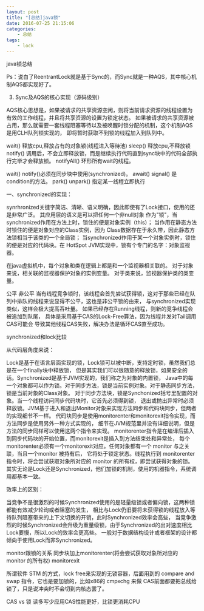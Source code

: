 ```yaml
---
layout: post
title: "[总结]java锁"
date: 2016-07-25 21:15:06 
categories: 
    - 总结
tags:
    - lock
---
```


java锁总结

<!--more-->

Ps：说白了ReentrantLock就是基于Sync的，而Sync就是一种AQS，其中核心机制AQS都实现好了。

3.    Sync及AQS的核心实现（源码级别）

AQS核心思想是，如果被请求的共享资源空闲，则将当前请求资源的线程设置为有效的工作线程，并且将共享资源的设置为锁定状态。
如果被请求的共享资源被占用，那么就需要一套线程阻塞等待以及被唤醒时锁分配的机制，这个机制AQS是用CLH队列锁实现的，
即将暂时获取不到锁的线程加入到队列中。



wait()  释放cpu,释放占有的对象锁(线程进入等待池)
sleep() 释放cpu,不释放锁
notify() 调用后，不会立即释放锁，而是继续执行代码直到sync块中的代码全部执行完毕才会释放锁。
notifyAll() 环形所有wait的线程。

wait() notify()必须在同步块中使用(synchronized)。
await() signal() 是condition的方法。
park() unpark() 指定某一线程立即执行

一、synchronized的实现：

synrhronized关键字简洁、清晰、语义明确，因此即使有了Lock接口，使用的还是非常广泛。
其应用层的语义是可以把任何一个非null对象 作为"锁"，当synchronized作用在方法上时，锁住的便是对象实例（this）；
当作用在静态方法时锁住的便是对象对应的Class实例，因为 Class数据存在于永久带，因此静态方法锁相当于该类的一个全局锁；
当synchronized作用于某一个对象实例时，锁住的便是对应的代码块。在 HotSpot JVM实现中，锁有个专门的名字：对象监视器。 

在java虚拟机中，每个对象和类在逻辑上都是和一个监视器相关联的。 
对于对象来说，相关联的监视器保护对象的实例变量。 
对于类来说，监视器保护类的类变量。


公平 非公平
当有线程竞争锁时，该线程会首先尝试获得锁，这对于那些已经在队列中排队的线程来说显得不公平，这也是非公平锁的由来，
与synchronized实现类似，这样会极大提高吞吐量。 如果已经存在Running线程，则新的竞争线程会被追加到队尾，
具体是采用基于CAS的Lock-Free算法，因为线程并发对Tail调用CAS可能会 导致其他线程CAS失败，解决办法是循环CAS直至成功。



synchronized和lock比较

从代码层角度来说：

Lock是基于在语言层面实现的锁，Lock锁可以被中断，支持定时锁，虽然我们总是在一个finally块中释放锁，
但是其实我们可以很随意的释放锁，如果安全的话。Synchronized是基于JVM实现的，我们称之为对象的内置锁，
Java中的每一个对象都可以作为锁。对于同步方法，锁是当前实例对象。对于静态同步方法，锁是当前对象的Class对象。
对于同步方法块，锁是Synchonized括号里配置的对象。当一个线程访问同步代码块时，它首先必须得到锁，
退出或抛出异常时必须释放锁。JVM基于进入和退出Monitor对象来实现方法同步和代码块同步，但两者的实现细节不一样。
代码块同步是使用monitorenter和monitorexit指令实现，而方法同步是使用另外一种方式实现的，
细节在JVM规范里并没有详细说明，但是方法的同步同样可以使用这两个指令来实现。
monitorenter指令是在编译后插入到同步代码块的开始位置，而monitorexit是插入到方法结束处和异常处，
每个monitorenter必须有一个monitorexit对应。任何对象都有一个 monitor 与之关联，当且一个monitor 被持有后，
它将处于锁定状态。线程执行到 monitorenter 指令时，将会尝试获取对象所对应的 monitor 的所有权，即尝试获得对象的锁。
其实无论是Lock还是Synchronized，他们加锁的机制，使用的机器指令，系统调用都基本一致。

 

效率上的区别：

当竞争不是很激烈的时候Synchronized使用的是轻量级锁或者偏向锁，这两种锁都能有效减少轮询或者阻塞的发生，
相比与Lock仍旧要将未获得锁的线程放入等待队列阻塞带来的上下文切换的开销，此时Synchronized效率会高些，
当竞争激烈的时候Synchronized会升级为重量级锁，由于Synchronized的出对速度相比Lock要慢，所以Lock的效率会更高些。
一般对于数据结构设计或者框架的设计都倾向于使用Lock而非Synchronized。


monitor跟锁的关系
同步块加上monitorenter(将会尝试获取对象所对应的 monitor 的所有权) monitorexit


所谓软件 STM 的方式，lock free来实现的无锁容器，后面用到的 compare and swap 指令，它也是要加锁的，比如x86的 cmpxchg 来做 CAS前面都要把总线给锁了，只是说冲突时不会切到内核态罢了。

CAS vs 锁
读多写少应用CAS性能更好，比锁更消耗CPU
